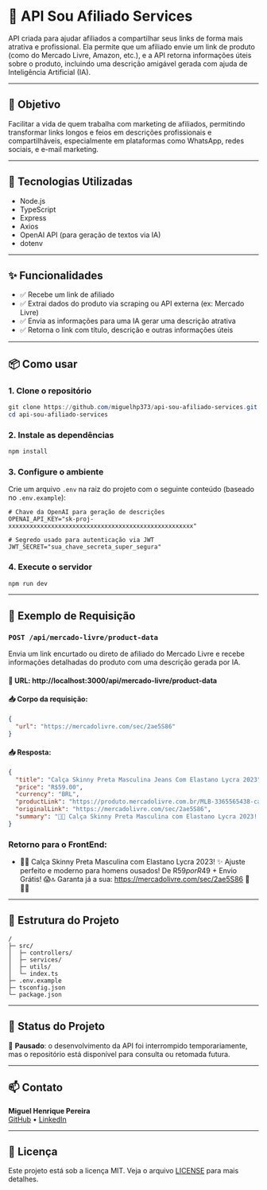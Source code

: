 
# 🛒 API Sou Afiliado Services

API criada para ajudar afiliados a compartilhar seus links de forma mais atrativa e profissional. Ela permite que um afiliado envie um link de produto (como do Mercado Livre, Amazon, etc.), e a API retorna informações úteis sobre o produto, incluindo uma descrição amigável gerada com ajuda de Inteligência Artificial (IA).

---

## 🚀 Objetivo

Facilitar a vida de quem trabalha com marketing de afiliados, permitindo transformar links longos e feios em descrições profissionais e compartilháveis, especialmente em plataformas como WhatsApp, redes sociais, e e-mail marketing.

---

## 🔧 Tecnologias Utilizadas

- Node.js
- TypeScript
- Express
- Axios
- OpenAI API (para geração de textos via IA)
- dotenv

---

## ✨ Funcionalidades

- ✅ Recebe um link de afiliado
- ✅ Extrai dados do produto via scraping ou API externa (ex: Mercado Livre)
- ✅ Envia as informações para uma IA gerar uma descrição atrativa
- ✅ Retorna o link com título, descrição e outras informações úteis

---

## 📦 Como usar

### 1. Clone o repositório
```powershell
git clone https://github.com/miguelhp373/api-sou-afiliado-services.git
cd api-sou-afiliado-services
```

### 2. Instale as dependências
```powershell
npm install
```

### 3. Configure o ambiente

Crie um arquivo `.env` na raiz do projeto com o seguinte conteúdo (baseado no `.env.example`):

```env
# Chave da OpenAI para geração de descrições
OPENAI_API_KEY="sk-proj-xxxxxxxxxxxxxxxxxxxxxxxxxxxxxxxxxxxxxxxxxxxxxxxxxxxx"

# Segredo usado para autenticação via JWT
JWT_SECRET="sua_chave_secreta_super_segura"

```
### 4. Execute o servidor
```powershell
npm run dev
```

---

## 📨 Exemplo de Requisição

### `POST /api/mercado-livre/product-data`

Envia um link encurtado ou direto de afiliado do Mercado Livre e recebe informações detalhadas do produto com uma descrição gerada por IA.

#### 🔗 URL: http://localhost:3000/api/mercado-livre/product-data


#### 📥 Corpo da requisição:
```json
{
  "url": "https://mercadolivre.com/sec/2ae5S86"
}
```

#### 📥 Resposta:
```json
{
  "title": "Calça Skinny Preta Masculina Jeans Com Elastano Lycra 2023",
  "price": "R$59.00",
  "currency": "BRL",
  "productLink": "https://produto.mercadolivre.com.br/MLB-3365565438-calca-skinny-preta-masculina-jeans-com-elastano-lycra-2023-_JM#polycard_client=mshops-appearance-api&type=item&tracking_id=4e4d44a3-4339-458f-a415-b59340e54cc3&source=eshops",
  "originalLink": "https://mercadolivre.com/sec/2ae5S86",
  "summary": "👖🔥 Calça Skinny Preta Masculina com Elastano Lycra 2023! ✨ Ajuste perfeito e moderno para homens ousados! De R$59 por R$49 + Envio Grátis! 😱🔝 Garanta já a sua: https://mercadolivre.com/sec/2ae5S86 🛒👨‍💼"
}
```

### Retorno para o FrontEnd:
- 👖🔥 Calça Skinny Preta Masculina com Elastano Lycra 2023! ✨ Ajuste perfeito e moderno para homens ousados! De R$59 por R$49 + Envio Grátis! 😱🔝 Garanta já a sua: https://mercadolivre.com/sec/2ae5S86 🛒👨‍💼
---

## 📁 Estrutura do Projeto

```
/
├─ src/
│  ├─ controllers/
│  ├─ services/
│  ├─ utils/
│  └─ index.ts
├─ .env.example
├─ tsconfig.json
└─ package.json
```

---

## 🛑 Status do Projeto

🚧 **Pausado**: o desenvolvimento da API foi interrompido temporariamente, mas o repositório está disponível para consulta ou retomada futura.

---

## 📫 Contato

**Miguel Henrique Pereira**  
[GitHub](https://github.com/miguelhp373) • [LinkedIn]([https://www.linkedin.com/in/seu-perfil](https://www.linkedin.com/in/miguel-henrique-pereira-b466921b0/))

---

## 📝 Licença

Este projeto está sob a licença MIT. Veja o arquivo [LICENSE](LICENSE) para mais detalhes.
